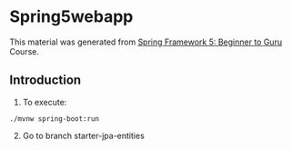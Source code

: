 # Spring5webapp

This material was generated from 
[Spring Framework 5: Beginner to Guru](http://www.udemy.com/course/spring-framework-5-beginner-to-guru) 
Course.

## Introduction

1. To execute: 

```
./mvnw spring-boot:run
```

2. Go to branch starter-jpa-entities